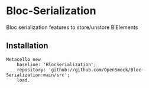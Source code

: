 # Bloc-Serialization
Bloc serialization features to store/unstore BlElements

## Installation

```st
Metacello new
	baseline: 'BlocSerialization';
	repository: 'github://github.com/OpenSmock/Bloc-Serialization:main/src';
	load.
```
